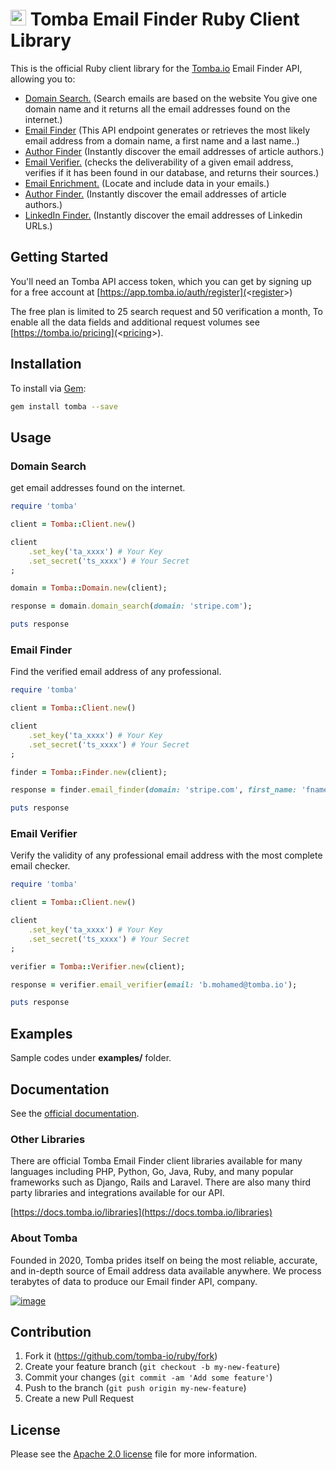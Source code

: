 # [<img src="https://app.tomba.io/logo.svg" alt="Tomba" width="25"/>](https://tomba.io/) Tomba Email Finder Ruby Client Library

This is the official Ruby client library for the [Tomba.io](https://tomba.io) Email Finder API,
allowing you to:

-   [Domain Search.](https://tomba.io/domain-search) (Search emails are based on the website You give one domain name and it returns all the email addresses found on the internet.)
-   [Email Finder](https://tomba.io/email-finder) (This API endpoint generates or retrieves the most likely email address from a domain name, a first name and a last name..)
-   [Author Finder](https://tomba.io/author-finder) (Instantly discover the email addresses of article authors.)
-   [Email Verifier.](https://tomba.io/email-verifier) (checks the deliverability of a given email address, verifies if it has been found in our database, and returns their sources.)
-   [Email Enrichment.](https://tomba.io/enrichment) (Locate and include data in your emails.)
-   [Author Finder.](https://tomba.io/author-finder) (Instantly discover the email addresses of article authors.)
-   [LinkedIn Finder.](https://tomba.io/linkedin-finder) (Instantly discover the email addresses of Linkedin URLs.)

## Getting Started

You'll need an Tomba API access token, which you can get by signing up for a free account at [https://app.tomba.io/auth/register](<[register](https://app.tomba.io/auth/register)>)

The free plan is limited to 25 search request and 50 verification a month, To enable all the data fields and additional request volumes see [https://tomba.io/pricing](<[pricing](https://tomba.io/pricing)>).

## Installation

To install via [Gem](https://rubygems.org/gems/tomba):

```bash
gem install tomba --save
```

## Usage

### Domain Search

get email addresses found on the internet.

```ruby
require 'tomba'

client = Tomba::Client.new()

client
    .set_key('ta_xxxx') # Your Key
    .set_secret('ts_xxxx') # Your Secret
;

domain = Tomba::Domain.new(client);

response = domain.domain_search(domain: 'stripe.com');

puts response
```

### Email Finder

Find the verified email address of any professional.

```ruby
require 'tomba'

client = Tomba::Client.new()

client
    .set_key('ta_xxxx') # Your Key
    .set_secret('ts_xxxx') # Your Secret
;

finder = Tomba::Finder.new(client);

response = finder.email_finder(domain: 'stripe.com', first_name: 'fname', last_name: 'lname');

puts response
```

### Email Verifier

Verify the validity of any professional email address with the most complete email checker.

```ruby
require 'tomba'

client = Tomba::Client.new()

client
    .set_key('ta_xxxx') # Your Key
    .set_secret('ts_xxxx') # Your Secret
;

verifier = Tomba::Verifier.new(client);

response = verifier.email_verifier(email: 'b.mohamed@tomba.io');

puts response
```

## Examples

Sample codes under **examples/** folder.

## Documentation

See the [official documentation](https://docs.tomba.io/introduction).

### Other Libraries

There are official Tomba Email Finder client libraries available for many languages including PHP, Python, Go, Java, Ruby, and many popular frameworks such as Django, Rails and Laravel. There are also many third party libraries and integrations available for our API.

[https://docs.tomba.io/libraries](https://docs.tomba.io/libraries)

### About Tomba

Founded in 2020, Tomba prides itself on being the most reliable, accurate, and in-depth source of Email address data available anywhere. We process terabytes of data to produce our Email finder API, company.

[![image](https://avatars.githubusercontent.com/u/67979591?s=200&v=4)](https://tomba.io/)

## Contribution

1. Fork it (<https://github.com/tomba-io/ruby/fork>)
2. Create your feature branch (`git checkout -b my-new-feature`)
3. Commit your changes (`git commit -am 'Add some feature'`)
4. Push to the branch (`git push origin my-new-feature`)
5. Create a new Pull Request

## License

Please see the [Apache 2.0 license](http://www.apache.org/licenses/LICENSE-2.0.html) file for more information.
